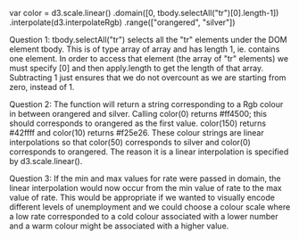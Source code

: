 var color = d3.scale.linear()
  .domain([0, tbody.selectAll("tr")[0].length-1])
  .interpolate(d3.interpolateRgb)
  .range(["orangered", "silver"])
  
Question 1:
tbody.selectAll("tr") selects all the "tr" elements under the DOM element tbody. This is of type array of array and 
has length 1, ie. contains one element. In order to access that element (the array of "tr" elements) we must specify 
[0] and then apply.length to get the length of that array. Subtracting 1 just ensures that we do not overcount as we 
are starting from zero, instead of 1.

Question 2:
The function will return a string corresponding to a Rgb colour in between orangered and silver. Calling color(0) returns 
#ff4500; this should corresponds to orangered as the first value. color(150) returns #42ffff and color(10) returns #f25e26.
These colour strings are linear interpolations so that color(50) corresponds to silver and color(0) corresponds to orangered.
The reason it is a linear interpolation is specified by d3.scale.linear().

Question 3:
If the min and max values for rate were passed in domain, the linear interpolation would now occur from the min value of 
rate to the max value of rate. This would be appropriate if we wanted to visually encode different levels of unemployment 
and we could choose a colour scale where a low rate corresponded to a cold colour associated with a lower number and a warm 
colour might be associated with a higher value.
